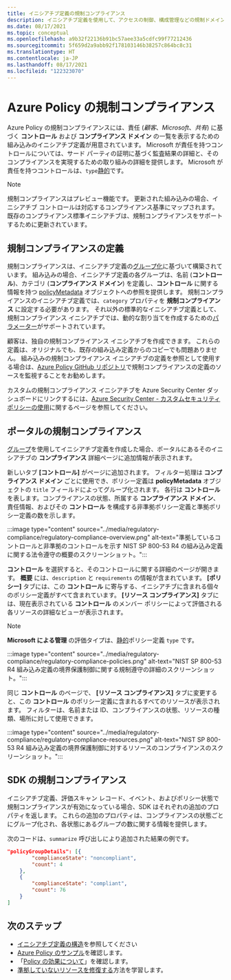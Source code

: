 ```yaml
---
title: イニシアチブ定義の規制コンプライアンス
description: イニシアチブ定義を使用して、アクセスの制御、構成管理などの規制ドメイン別にポリシーをグループ化する方法について説明します。
ms.date: 08/17/2021
ms.topic: conceptual
ms.openlocfilehash: a9b32f22136b91bc57aee33a5cdfc99f77212436
ms.sourcegitcommit: 5f659d2a9abb92f178103146b38257c864bc8c31
ms.translationtype: HT
ms.contentlocale: ja-JP
ms.lasthandoff: 08/17/2021
ms.locfileid: "122323070"
---
```

# <a name="regulatory-compliance-in-azure-policy"></a>Azure Policy の規制コンプライアンス

Azure Policy の規制コンプライアンスには、責任 (_顧客_、_Microsoft_、_共有_) に基づく **コントロール** および **コンプライアンス ドメイン** の一覧を表示するための組み込みのイニシアチブ定義が用意されています。
Microsoft が責任を持つコントロールについては、サード パーティの証明に基づく監査結果の詳細と、そのコンプライアンスを実現するための取り組みの詳細を提供します。
Microsoft が責任を持つコントロールは、`type`[静的](./definition-structure.md#type)です。

> [!NOTE]
> 規制コンプライアンスはプレビュー機能です。 更新された組み込みの場合、イニシアチブ コントロールは対応するコンプライアンス基準にマップされます。 既存のコンプライアンス標準イニシアチブは、規制コンプライアンスをサポートするために更新されています。

## <a name="regulatory-compliance-defined"></a>規制コンプライアンスの定義

規制コンプライアンスは、イニシアチブ定義の[グループ化](./initiative-definition-structure.md#policy-definition-groups)に基づいて構築されています。 組み込みの場合、イニシアチブ定義の各グループは、名前 (**コントロール**)、カテゴリ (**コンプライアンス ドメイン**) を定義し、**コントロール** に関する情報を持つ [policyMetadata](./initiative-definition-structure.md#metadata-objects) オブジェクトへの参照を提供します。 規制コンプライアンスのイニシアチブ定義では、`category` プロパティを **規制コンプライアンス** に設定する必要があります。 それ以外の標準的なイニシアチブ定義として、規制コンプライアンス イニシアチブでは、動的な割り当てを作成するための[パラメーター](./initiative-definition-structure.md#parameters)がサポートされています。

顧客は、独自の規制コンプライアンス イニシアチブを作成できます。 これらの定義は、オリジナルでも、既存の組み込み定義からのコピーでも問題ありません。 組み込みの規制コンプライアンス イニシアチブの定義を参照として使用する場合は、[Azure Policy GitHub リポジトリ](https://github.com/Azure/azure-policy/tree/master/built-in-policies/policySetDefinitions/Regulatory%20Compliance)で規制コンプライアンスの定義のソースを監視することをお勧めします。

カスタムの規制コンプライアンス イニシアチブを Azure Security Center ダッシュボードにリンクするには、[Azure Security Center - カスタムセキュリティポリシーの使用](../../../security-center/custom-security-policies.md)に関するページを参照してください。

## <a name="regulatory-compliance-in-portal"></a>ポータルの規制コンプライアンス

[グループ](./initiative-definition-structure.md#policy-definition-groups)を使用してイニシアチブ定義を作成した場合、ポータルにあるそのイニシアチブの **コンプライアンス** 詳細ページに追加情報が表示されます。

新しいタブ **[コントロール]** がページに追加されます。 フィルター処理は **コンプライアンス ドメイン** ごとに使用でき、ポリシー定義は **policyMetadata** オブジェクトの `title` フィールドによってグループ化されます。 各行は **コントロール** を表します。コンプライアンスの状態、所属する **コンプライアンス ドメイン**、責任情報、およびその **コントロール** を構成する非準拠ポリシー定義と準拠ポリシー定義の数を示します。

:::image type="content" source="../media/regulatory-compliance/regulatory-compliance-overview.png" alt-text="準拠しているコントロールと非準拠のコントロールを示す NIST SP 800-53 R4 の組み込み定義に関する法令遵守の概要のスクリーンショット。":::

**コントロール** を選択すると、そのコントロールに関する詳細のページが開きます。 **概要** には、`description` と `requirements` の情報が含まれています。 **[ポリシー]** タブには、この **コントロール** に寄与する、イニシアチブに含まれる個々のポリシー定義がすべて含まれています。 **[リソース コンプライアンス]** タブには、現在表示されている **コントロール** のメンバー ポリシーによって評価される各リソースの詳細なビューが表示されます。

> [!NOTE]
> **Microsoft による管理** の評価タイプは、[静的](./definition-structure.md#type)ポリシー定義 `type` です。

:::image type="content" source="../media/regulatory-compliance/regulatory-compliance-policies.png" alt-text="NIST SP 800-53 R4 組み込み定義の境界保護制御に関する規制遵守の詳細のスクリーンショット。":::

同じ **コントロール** のページで、 **[リソース コンプライアンス]** タブに変更すると、この **コントロール** のポリシー定義に含まれるすべてのリソースが表示されます。 フィルターは、名前または ID、コンプライアンスの状態、リソースの種類、場所に対して使用できます。

:::image type="content" source="../media/regulatory-compliance/regulatory-compliance-resources.png" alt-text="NIST SP 800-53 R4 組み込み定義の境界保護制御に対するリソースのコンプライアンスのスクリーンショット。":::

## <a name="regulatory-compliance-in-sdk"></a>SDK の規制コンプライアンス

イニシアチブ定義、評価スキャン レコード、イベント、およびポリシー状態で規制コンプライアンスが有効になっている場合、SDK はそれぞれの追加のプロパティを返します。 これらの追加のプロパティは、コンプライアンスの状態ごとにグループ化され、各状態にあるグループの数に関する情報を提供します。

次のコードは、`summarize` 呼び出しにより追加された結果の例です。

```json
"policyGroupDetails": [{
        "complianceState": "noncompliant",
        "count": 4
    },
    {
        "complianceState": "compliant",
        "count": 76
    }
]
```

## <a name="next-steps"></a>次のステップ

- [イニシアチブ定義の構造](./initiative-definition-structure.md)を参照してください
- [Azure Policy のサンプル](../samples/index.md)を確認します。
- 「[Policy の効果について](./effects.md)」を確認します。
- [準拠していないリソースを修復する](../how-to/remediate-resources.md)方法を学習します。
